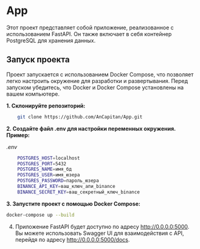 # App

Этот проект представляет собой приложение, реализованное с использованием FastAPI. Он также включает в себя контейнер PostgreSQL для хранения данных.

## Запуск проекта

Проект запускается с использованием Docker Compose, что позволяет легко настроить окружение для разработки и развертывания. Перед запуском убедитесь, что Docker и Docker Compose установлены на вашем компьютере.

**1. Склонируйте репозиторий:**

```bash
    git clone https://github.com/AnCapitan/App.git
```

**2. Создайте файл .env для настройки переменных окружения. Пример:**

*.env*
```bash
    POSTGRES_HOST=localhost
    POSTGRES_PORT=5432
    POSTGRES_NAME=имя_бд
    POSTGRES_USER=имя_юзера
    POSTGRES_PASSWORD=пароль_юзера
    BINANCE_API_KEY=ваш_ключ_апи_binance
    BINANCE_SECRET_KEY=ваш_секретный_ключ_binance
```

**3. Запустите проект с помощью Docker Compose:**

```bash
docker-compose up --build
```

4. Приложение FastAPI будет доступно по адресу http://0.0.0.0:5000. Вы можете использовать Swagger UI для взаимодействия с API, перейдя по адресу http://0.0.0.0:5000/docs.